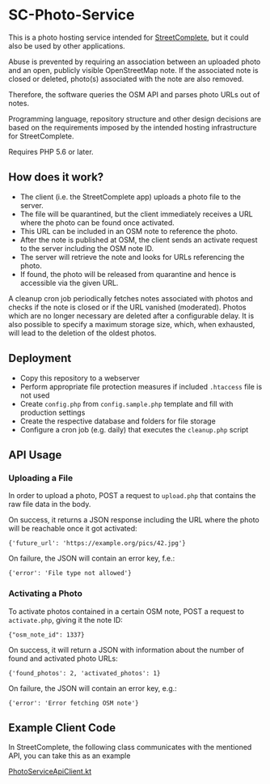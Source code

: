 # SC-Photo-Service

This is a photo hosting service intended for [StreetComplete](https://github.com/westnordost/StreetComplete), but it could also be used by other applications.

Abuse is prevented by requiring an association between an uploaded photo and an open, publicly visible OpenStreetMap note. If the associated note is closed or deleted, photo(s) associated with the note are also removed.

Therefore, the software queries the OSM API and parses photo URLs out of notes.

Programming language, repository structure and other design decisions are based on the requirements imposed by the intended hosting infrastructure for StreetComplete.

Requires PHP 5.6 or later.


## How does it work?

- The client (i.e. the StreetComplete app) uploads a photo file to the server.
- The file will be quarantined, but the client immediately receives a URL where the photo can be found once activated.
- This URL can be included in an OSM note to reference the photo.
- After the note is published at OSM, the client sends an activate request to the server including the OSM note ID.
- The server will retrieve the note and looks for URLs referencing the photo.
- If found, the photo will be released from quarantine and hence is accessible via the given URL.

A cleanup cron job periodically fetches notes associated with photos and checks if the note is closed or if the URL vanished (moderated). Photos which are no longer necessary are deleted after a configurable delay.
It is also possible to specify a maximum storage size, which, when exhausted, will lead to the deletion of the oldest photos.


## Deployment

- Copy this repository to a webserver
- Perform appropriate file protection measures if included `.htaccess` file is not used
- Create `config.php` from `config.sample.php` template and fill with production settings
- Create the respective database and folders for file storage
- Configure a cron job (e.g. daily) that executes the `cleanup.php` script


## API Usage

### Uploading a File

In order to upload a photo, POST a request to `upload.php` that contains the raw file data in the body.

On success, it returns a JSON response including the URL where the photo will be reachable once it got activated:

`{'future_url': 'https://example.org/pics/42.jpg'}`

On failure, the JSON will contain an error key, f.e.:

`{'error': 'File type not allowed'}`

### Activating a Photo

To activate photos contained in a certain OSM note, POST a request to `activate.php`, giving it the note ID:

`{"osm_note_id": 1337}`

On success, it will return a JSON with information about the number of found and activated photo URLs:

`{'found_photos': 2, 'activated_photos': 1}`

On failure, the JSON will contain an error key, e.g.:

`{'error': 'Error fetching OSM note'}`

## Example Client Code

In StreetComplete, the following class communicates with the mentioned API, you can take this as an example 

[PhotoServiceApiClient.kt](https://github.com/streetcomplete/StreetComplete/blob/master/app/src/main/java/de/westnordost/streetcomplete/data/osmnotes/PhotoServiceApiClient.kt)
